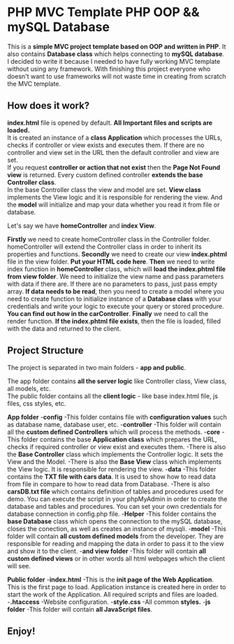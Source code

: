 # PHP MVC Template PHP OOP && mySQL Database

This is a <b>simple MVC project template based on OOP and written in PHP</b>. It also contains <b>Database class</b> which helps connecting to <b>mySQL database</b>.
I decided to write it because I needed to have fully working MVC template without using any framework.
With finishing this project everyone who doesn't want to use frameworks will not waste time in creating from scratch the MVC template.

## How does it work?

<b>index.html</b> file is opened by default. <b>All Important files and scripts are loaded.</b>  
It is created an instance of a <b>class Application</b> which processes the URLs, checks if controller or view exists and executes them. 
If there are no controller and view set in the URL then the default controller and view are set.  
If you request <b>controller or action that not exist</b> then the <b>Page Not Found view</b> is returned.
Every custom defined controller <b>extends the base Controller class</b>.  
In the base Controller class the view and model are set. 
<b>View class</b> implements the View logic and it is responsible for rendering the view. And the <b>model</b> will initialize and map your data whether you read it from file or database.

Let's say we have <b>homeController</b> and <b>index View</b>. 

<b>Firstly</b> we need to create homeController class in the Controller folder. homeController will extend the Controller class in order to inherit its properties and functions. 
<b>Secondly</b> we need to create our view <b>index.phtml</b> file in the view folder. <b>Put your HTML code here</b>. 
<b>Then</b> we need to write index function in <b>homeController</b> class, which will <b>load the index.phtml file from view folder</b>. We need to initialize the view name and pass parameters with data if there are. If there are no parameters to pass, just pass empty array. 
<b>If data needs to be read</b>, then you need to create a model where you need to create function to initialize instance of a <b>Database class</b> with your credentials and write your logic to execute your query or stored procedure. <b>You can find out how in the carController</b>.
<b>Finally</b> we need to call the render function. <b>If the index.phtml file exists</b>, then the file is loaded, filled with the data and returned to the client. 


## Project Structure

The project is separated in two main folders - <b>app and public</b>.

The app folder contains <b>all the server logic</b> like Controller class, View class, all models, etc.  
The public folder contains all the <b>client logic</b> - like base index.html file, js files, css styles, etc.

<b>App folder</b>
    -<b>config</b> 
        -This folder contains file with <b>configuration values</b> such as database name, database user, etc.
    -<b>controller</b> 
        -This folder will contain all the <b>custom defined Controllers</b> which will process the methods.
    -<b>core</b> 
        -This folder contains the base <b>Application class</b> which prepares the URL, checks if required controller or view exist and executes them.
        -There is also the <b>Base Controller</b> class which implements the Controller logic. It sets the View and the Model.
        -There is also the <b>Base View</b> class which implements the View logic. It is responsible for rendering the view.
    -<b>data</b> 
        -This folder contains the <b>TXT file with cars data</b>. It is used to show how to read data from file in compare to how to read data from Database.
        -There is also <b>carsDB.txt file</b> which contains definition of tables and procedures used for demo. You can execute the script in your phpMyAdmin in order to create the database and tables and procedures. You can set your own credentials for database connection in config.php file.
    -<b>Helper</b> 
        -This folder contains the <b>base Database</b> class which opens the connection to the mySQL database, closes the conection, as well as creates an instance of mysqli.
    -<b>model</b> 
        -This folder will contain <b>all custom defined models</b> from the developer. They are responsible for reading and mapping the data in order to pass it to the view and show it to the client.
    -<b>and view folder</b> 
        -This folder will contain <b>all custom defined views</b> or in other words all html webpages which the client will see.

<b>Public folder</b>
    -<b>index.html</b>
        -This is the <b>init page of the Web Application</b>. This is the first page to load. Application instance is created here in order to start the work of the Application. All required scripts and files are loaded.
    -<b>.htaccess</b>
        -Website configuration.
    -<b>style.css</b>
        -All common <b>styles.</b>
    -<b>js folder</b>
        -This folder will contain <b>all JavaScript files</b>.
        
## Enjoy!    